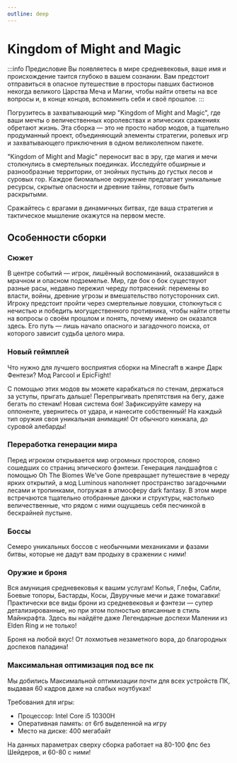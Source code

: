 ```yaml
---
outline: deep
---
```


# Kingdom of Might and Magic
:::info Предисловие
Вы появляетесь в мире средневековья, ваше имя и происхождение таится глубоко в вашем сознании. Вам предстоит отправиться в опасное путешествие в просторы павших бастионов некогда великого Царства Меча и Магии, чтобы найти ответы на все вопросы и, в конце концов, вспоминить себя и своё прошлое.
:::

Погрузитесь в захватывающий мир "Kingdom of Might and Magic", где ваши мечты о величественных королевствах и эпических сражениях обретают жизнь. Эта сборка — это не просто набор модов, а тщательно продуманный проект, объединяющий элементы стратегии, ролевых игр и захватывающего приключения в одном великолепном пакете.

"Kingdom of Might and Magic" переносит вас в эру, где магия и мечи столкнулись в смертельных поединках. Исследуйте обширные и разнообразные территории, от знойных пустынь до густых лесов и суровых гор. Каждое биомальное окружение предлагает уникальные ресурсы, скрытые опасности и древние тайны, готовые быть раскрытыми.

Сражайтесь с врагами в динамичных битвах, где ваша стратегия и тактическое мышление окажутся на первом месте.

## Особенности сборки
### Сюжет

В центре событий — игрок, лишённый воспоминаний, оказавшийся в мрачном и опасном подземелье. Мир, где бок о бок существуют разные расы, недавно пережил череду потрясений: перемены во власти, войны, древние угрозы и вмешательство потусторонних сил. Игроку предстоит пройти через смертельные ловушки, столкнуться с нечистью и победить могущественного противника, чтобы найти ответы на вопросы о своём прошлом и понять, почему именно он оказался здесь. Его путь — лишь начало опасного и загадочного поиска, от которого зависит судьба целого мира.

### Новый геймплей

Что нужно для лучшего восприятия сборки на Minecraft в жанре Дарк Фентези?
Мод Parcool и EpicFight!

С помощью этих модов вы можете карабкаться по стенам, держаться за уступы, прыгать дальше! Перепрыгивать препятствия на бегу, даже бегать по стенам!
Новая система боя! Зафиксируйте камеру на оппоненте, увернитесь от удара, и нанесите собственный! На каждый тип оружия своя уникальная анимация! От обычного кинжала, до суровой алебарды!

### Переработка генерации мира

Перед игроком открывается мир огромных просторов, словно сошедших со страниц эпического фэнтези. Генерация ландшафтов с помощью Oh The Biomes We've Gone превращает путешествие в череду ярких открытий, а мод Luminous наполняет пространство загадочными лесами и тропинками, погружая в атмосферу dark fantasy. В этом мире встречаются тщательно отобранные данжи и структуры, настолько величественные, что рядом с ними ощущаешь себя песчинкой в бескрайней пустыне.

### Боссы

Семеро уникальных боссов с необычными механиками и фазами битвы, которые не дадут вам продыху в сражении с ними!

### Оружие и броня

Вся амуниция средневековья к вашим услугам! Копья, Глефы, Сабли, Боевые топоры, Бастарды, Косы, Двуручные мечи и даже томагавки!  Практически все виды брони из средневековья и фэнтези — супер детализированные, но при этом полностью вписанные в стиль Майнкрафта. Здесь вы найдёте даже Легендарные доспехи Малении из Elden Ring и не только!

Броня на любой вкус! От лохмотьев незаметного вора, до благородных доспехов паладина!

### Максимальная оптимизация под все пк

Мы добились Максимальной оптимизации почти для всех устройств ПК, выдавая 60 кадров даже на слабых ноутбуках!

Требования для игры:

- Процессор: Intel Core i5 10300H
- Оперативная память: от 6гб выделенной на игру
- Место на диске: 400 мегабайт

На данных параметрах сверху сборка работает на 80-100 фпс без Шейдеров, и 60-80 с ними!